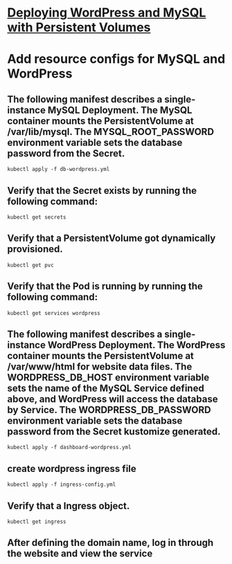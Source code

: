 # [Deploying WordPress and MySQL with Persistent Volumes](https://kubernetes.io/docs/tutorials/stateful-application/mysql-wordpress-persistent-volume/)


#  Add resource configs for MySQL and WordPress
## The following manifest describes a single-instance MySQL Deployment. The MySQL container mounts the PersistentVolume at /var/lib/mysql. The MYSQL_ROOT_PASSWORD environment variable sets the database password from the Secret.

```
kubectl apply -f db-wordpress.yml
```

## Verify that the Secret exists by running the following command:
```
kubectl get secrets
```
## Verify that a PersistentVolume got dynamically provisioned.

```
kubectl get pvc
```
## Verify that the Pod is running by running the following command:

```
kubectl get services wordpress
```

## The following manifest describes a single-instance WordPress Deployment. The WordPress container mounts the PersistentVolume at /var/www/html for website data files. The WORDPRESS_DB_HOST environment variable sets the name of the MySQL Service defined above, and WordPress will access the database by Service. The WORDPRESS_DB_PASSWORD environment variable sets the database password from the Secret kustomize generated.

```
kubectl apply -f dashboard-wordpress.yml
```

## create wordpress ingress file

```
kubectl apply -f ingress-config.yml
```

## Verify that a Ingress object.

```
kubectl get ingress
```

## After defining the domain name, log in through the website and view the service